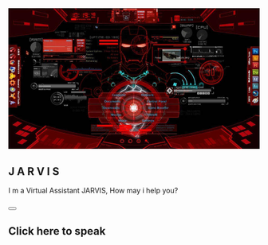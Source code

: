 
<html lang="en">
<head>
    <meta charset="UTF-8">
    <meta http-equiv="X-UA-Compatible" content="IE=edge">
    <meta name="viewport" content="width=device-width, initial-scale=1.0">
    <title>JARVIS - Virtual Assistant</title>
    <link rel="shortcut icon" href="avatar.png" type="image/x-icon">
    <link rel="stylesheet" href="style.css">
    <link rel="stylesheet" href="https://cdnjs.cloudflare.com/ajax/libs/font-awesome/5.15.3/css/all.min.css">
</head>
<body>
    <section class="main">
        <div class="image-container">
            <div class="image">
                <img src="jarvis-4k-in-red-6yayjpbfe1a5tkek.jpg" alt="image">
            </div>
            <h1>J A R V I S</h1>
            <p>I m a Virtual Assistant JARVIS, How may i help you?</p>
        </div>
        <div class="input">
            <button class="talk"><i class="fas fa-microphone-alt"></i></button>
            <h1 class="content"> Click here to speak</h1>
        </div>
    </section>
    <script src="app.js"></script>
</body>
</html>
